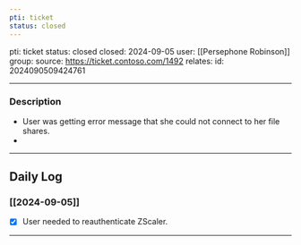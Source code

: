 ```yaml
---
pti: ticket
status: closed
---
```

pti: ticket 
status: closed
closed: 2024-09-05
user: [[Persephone Robinson]]
group: 
source: https://ticket.contoso.com/1492
relates: 
id: 2024090509424761

---
### Description
- User was getting error message that she could not connect to her file shares.
-

---
## Daily Log
### [[2024-09-05]]
- [x] User needed to reauthenticate ZScaler.
---




